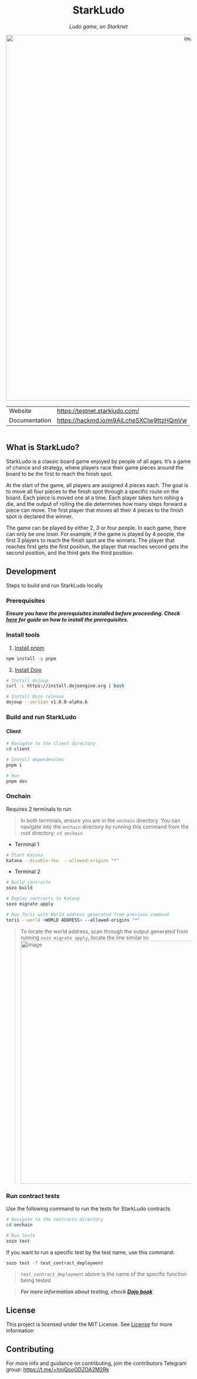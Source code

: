 ﻿<h1 style="text-align: center">StarkLudo</h1>

_<div style="text-align: center">Ludo game, on Starknet</div>_

<div style="text-align: center ">
  <img width="996" alt="image" src="https://github.com/user-attachments/assets/97b4fefc-fdf3-4078-bbe5-a2937464d4ad">
</div>

<div style="width: 100%; display: flex; align-items: center; justify-content: center">
<table >
  <tr>
  </tr>
  <tr>
    <td>Website</td>
    <td><a href="https://testnet.starkludo.com/">https://testnet.starkludo.com/</a></td>
  </tr>
  <tr>
    <td>Documentation</td>
    <td><a href="https://hackmd.io/m9AjLcheSXClw9ttzHQmVw">https://hackmd.io/m9AjLcheSXClw9ttzHQmVw</a></td>
  </tr>
</table></div>

## What is StarkLudo?

StarkLudo is a classic board game enjoyed by people of all ages. It’s a game of chance and strategy, where players race their game pieces around the board to be the first to reach the finish spot.

At the start of the game, all players are assigned 4 pieces each. The goal is to move all four pieces to the finish spot through a specific route on the board. Each piece is moved one at a time. Each player takes turn rolling a die, and the output of rolling the die determines how many steps forward a piece can move. The first player that moves all their 4 pieces to the finish spot is declared the winner.

The game can be played by either 2, 3 or four people. In each game, there can only be one loser. For example, if the game is played by 4 people, the first 3 players to reach the finish spot are the winners. The player that reaches first gets the first position, the player that reaches second gets the second position, and the third gets the third position.

## Development
Steps to build and run StarkLudo locally

### Prerequisites
**_Ensure you have the prerequisites installed before proceeding.
Check [here](https://book.dojoengine.org/getting-started#prerequisites) for guide on how to install the prerequisites._**

### Install tools
1. [Install pnpm](https://pnpm.io/installation#using-npm)
```bash
npm install -g pnpm
```

2. [Install Dojo](https://book.dojoengine.org/getting-started#install-dojo-using-dojoup)
```bash
# Install dojoup
curl -L https://install.dojoengine.org | bash

# Install Dojo release
dojoup --version v1.0.0-alpha.6
```

### Build and run StarkLudo
#### Client
```bash
# Navigate to the client directory
cd client

# Install dependencies
pnpm i

# Run 
pnpm dev
``` 

### Onchain
Requires 2 terminals to run
> In both terminals, ensure you are in the `onchain` directory. You can navigate into the `onchain` directory by running this command from the root directory: `cd onchain`

- Terminal 1
```bash
# Start Katana
katana --disable-fee  --allowed-origins "*"
```

- Terminal 2
```bash
# Build contracts
sozo build

# Deploy contracts to Katana
sozo migrate apply

# Run Torii with World address generated from previous command
torii --world <WORLD ADDRESS> --allowed-origins "*"
```

> To locate the world address, scan through the output generated from running `sozo migrate apply`, locate the line similar to: <img width="662" alt="image" src="https://github.com/user-attachments/assets/3b84a16e-10f2-4531-83c1-252838f18226">

### Run contract tests
Use the following command to run the tests for StarkLudo contracts
```bash
# Navigate to the contracts directory
cd onchain

# Run tests
sozo test
```
If you want to run a specific test by the test name, use this command:
```bash
sozo test -f test_contract_deployment
```
> `test_contract_deployment` above is the name of the specific function being tested

> **_For more information about testing, check [Dojo book](https://book.dojoengine.org/framework/testing)_**
 
## License

This project is licensed under the MIT License. See [License](./LICENSE) for more information

## Contributing

For more info and guidance on contributing, join the contributors Telegram group: https://t.me/+hnjQooODZOA2M2Rk
